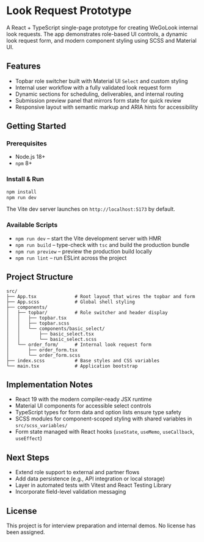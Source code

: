 # Look Request Prototype

A React + TypeScript single-page prototype for creating WeGoLook internal look requests. The app demonstrates role-based UI controls, a dynamic look request form, and modern component styling using SCSS and Material UI.

## Features

- Topbar role switcher built with Material UI `Select` and custom styling
- Internal user workflow with a fully validated look request form
- Dynamic sections for scheduling, deliverables, and internal routing
- Submission preview panel that mirrors form state for quick review
- Responsive layout with semantic markup and ARIA hints for accessibility

## Getting Started

### Prerequisites

- Node.js 18+
- `npm` 8+

### Install & Run

```bash
npm install
npm run dev
```

The Vite dev server launches on `http://localhost:5173` by default.

### Available Scripts

- `npm run dev` – start the Vite development server with HMR
- `npm run build` – type-check with `tsc` and build the production bundle
- `npm run preview` – preview the production build locally
- `npm run lint` – run ESLint across the project

## Project Structure

```text
src/
├── App.tsx              # Root layout that wires the topbar and form
├── App.scss             # Global shell styling
├── components/
│   ├── topbar/          # Role switcher and header display
│   │   ├── topbar.tsx
│   │   ├── topbar.scss
│   │   └── components/basic_select/
│   │       ├── basic_select.tsx
│   │       └── basic_select.scss
│   └── order_form/      # Internal look request form
│       ├── order_form.tsx
│       └── order_form.scss
├── index.scss           # Base styles and CSS variables
└── main.tsx             # Application bootstrap
```

## Implementation Notes

- React 19 with the modern compiler-ready JSX runtime
- Material UI components for accessible select controls
- TypeScript types for form data and option lists ensure type safety
- SCSS modules for component-scoped styling with shared variables in `src/scss_variables/`
- Form state managed with React hooks (`useState`, `useMemo`, `useCallback`, `useEffect`)

## Next Steps

- Extend role support to external and partner flows
- Add data persistence (e.g., API integration or local storage)
- Layer in automated tests with Vitest and React Testing Library
- Incorporate field-level validation messaging

## License

This project is for interview preparation and internal demos. No license has been assigned.

